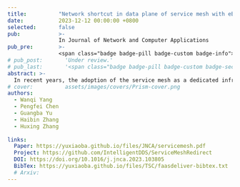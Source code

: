 ```yaml
---
title:          "Network shortcut in data plane of service mesh with eBPF"
date:           2023-12-12 00:00:00 +0800
selected:       false
pub:            >-
                In Journal of Network and Computer Applications
pub_pre:        >-
                <span class="badge badge-pill badge-custom badge-info">JNCA (CCF C)</span>
# pub_post:       'Under review.'
# pub_last:       '<span class="badge badge-pill badge-custom badge-secondary">Conference</span><span class="badge badge-pill badge-custom badge-warning">Poster</span>'
abstract: >-
  In recent years, the adoption of the service mesh as a dedicated infrastructure layer to support cloud-native systems has gained significant popularity. Service meshes involve the incorporation of proxies to handle communication between microservices, thereby speeding up the development and deployment of microservice applications. However, the use of service meshes also increases the request latency because they elongate the packet transmission between services. After investigating the transmission path of packets in a representative service mesh Istio, we observed that the service mesh dedicates approximately 25% of its time to packet transmission in the Linux kernel network stack. To shorten this process, we propose a non-intrusive solution that enables packets to bypass the kernel network stack through the implementation of socket redirection and tc (traffic control) redirection with eBPF (extended Berkeley Packet Filter). We also conduct comprehensive experiments on the widely-used Istio. The evaluation results show that our approach can significantly reduce the request latency by up to 21%. Furthermore, our approach decreases CPU usage by 1.73% and reduces memory consumption by approximately 0.98% when compared to the original service mesh implementation.
# cover:          assets/images/covers/Prism-cover.png
authors:
  - Wanqi Yang
  - Pengfei Chen
  - Guangba Yu
  - Haibin Zhang
  - Huxing Zhang
  
links:
  Paper: https://yuxiaoba.github.io/files/JNCA/servicemesh.pdf
  Project: https://github.com/IntelligentDDS/ServiceMeshRedirect
  DOI: https://doi.org/10.1016/j.jnca.2023.103805
  BibTex: https://yuxiaoba.github.io/files/TSC/faasdeliver-bibtex.txt
  # Arxiv:
---
```

